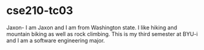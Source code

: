 # cse210-tc03

Jaxon- 
I am Jaxon and I am from Washington state. I like hiking and mountain biking as well as rock climbing. This is my third semester at BYU-i and I am a software engineering major. 